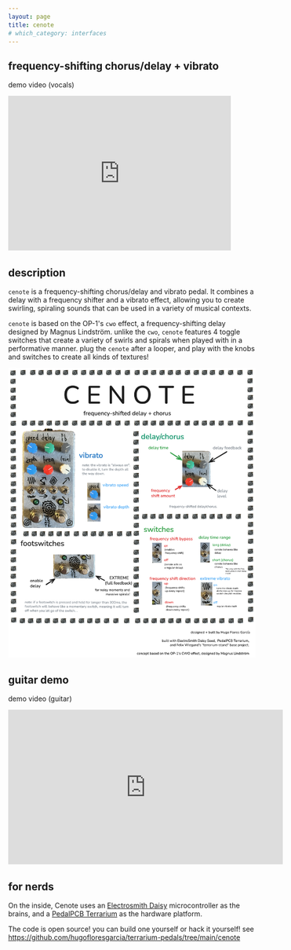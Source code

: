 ```yaml
---
layout: page
title: cenote
# which_category: interfaces
---
```


## frequency-shifting chorus/delay + vibrato


demo video (vocals)

<iframe width="90%" height="315" src="https://www.youtube.com/embed/1MCsX0o-sJQ?si=PvQuT-XTy_WjuQyP" title="YouTube video player" frameborder="0" allow="accelerometer; autoplay; clipboard-write; encrypted-media; gyroscope; picture-in-picture; web-share" referrerpolicy="strict-origin-when-cross-origin" allowfullscreen></iframe>

## description

`cenote` is a frequency-shifting chorus/delay and vibrato pedal. It combines a delay with a frequency shifter and a vibrato effect, allowing you to create swirling, spiraling sounds that can be used in a variety of musical contexts.

`cenote` is based on the OP-1's `cwo` effect, a frequency-shifting delay designed by Magnus Lindström. unlike the `cwo`,  `cenote` features 4 toggle switches that create a variety of swirls and spirals when played with in a performative manner. plug the `cenote` after a looper, and play with the knobs and switches to create all kinds of textures! 

![cenote manual](/assets/img/cenote/manual.png)

## guitar demo
demo video (guitar)

<iframe width="560" height="315" src="https://www.youtube.com/embed/ZO6Msjghz7o?si=5wFrp7NxQEdBRB-H" title="YouTube video player" frameborder="0" allow="accelerometer; autoplay; clipboard-write; encrypted-media; gyroscope; picture-in-picture; web-share" referrerpolicy="strict-origin-when-cross-origin" allowfullscreen></iframe>

## for nerds

On the inside, Cenote uses an [Electrosmith Daisy](https://electrosmith.com/) microcontroller as the brains, and a [PedalPCB Terrarium](https://www.pedalpcb.com/product/pcb351/) as the hardware platform.

The code is open source! you can build one yourself or hack it yourself! see https://github.com/hugofloresgarcia/terrarium-pedals/tree/main/cenote
